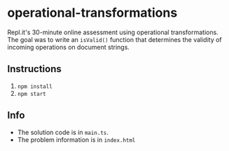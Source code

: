 # operational-transformations

Repl.it's 30-minute online assessment using operational transformations. The goal was to write an `isValid()` function that determines the validity of incoming operations on document strings.

## Instructions

1. `npm install`
2. `npm start`

## Info

- The solution code is in `main.ts`.
- The problem information is in `index.html`
